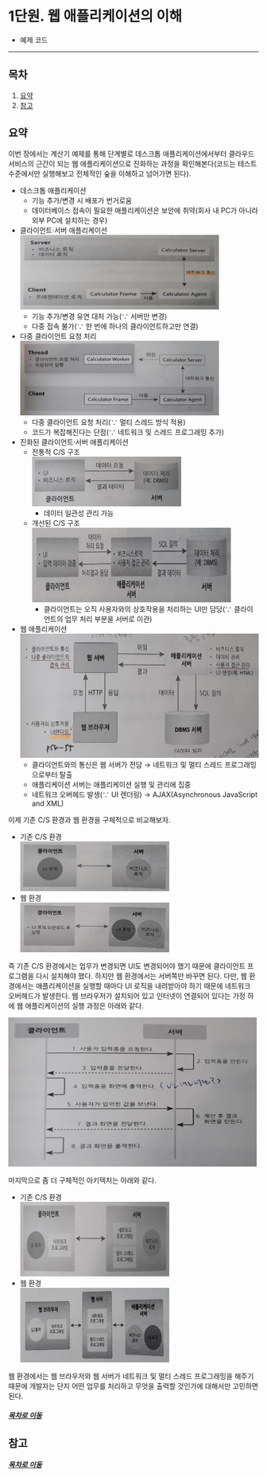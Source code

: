 1단원. 웹 애플리케이션의 이해
=====
* 예제 코드
- - -
## 목차
1. [요약](#요약)
2. [참고](#참고)

## 요약
이번 장에서는 계산기 예제를 통해 단계별로 데스크톱 애플리케이션에서부터 클라우드 서비스의 근간이 되는 웹 애플리케이션으로 진화하는 과정을 확인해본다(코드는 테스트 수준에서만 실행해보고 전체적인 숲을 이해하고 넘어가면 된다).

* 데스크톱 애플리케이션
	* 기능 추가/변경 시 배포가 번거로움
	* 데이터베이스 접속이 필요한 애플리케이션은 보안에 취약(회사 내 PC가 아니라 외부 PC에 설치하는 경우)
* 클라이언트·서버 애플리케이션  
	<img src="../img/ch_1_01.jpg" width="400" height="150"></br>
	* 기능 추가/변경 유연 대처 가능(∵ 서버만 변경)
	* 다중 접속 불가(∵ 한 번에 하나의 클라이언트하고만 연결)
* 다중 클라이언트 요청 처리  
	<img src="../img/ch_1_02.jpg" width="400" height="150"></br>
	* 다중 클라이언트 요청 처리(∵ 멀티 스레드 방식 적용)
	* 코드가 복잡해진다는 단점(∵ 네트워크 및 스레드 프로그래밍 추가)
* 진화된 클라이언트·서버 애플리케이션
	* 전통적 C/S 구조  
		<img src="../img/ch_1_03.jpg" width="300" height="100"></br>
		* 데이터 일관성 관리 가능
	* 개선된 C/S 구조  
		<img src="../img/ch_1_04.jpg" width="400" height="150"></br>
		* 클라이언트는 오직 사용자와의 상호작용을 처리하는 UI만 담당(∵ 클라이언트의 업무 처리 부분을 서버로 이관)
* 웹 애플리케이션  
	<img src="../img/ch_1_05.jpg" width="500" height="250"></br>
	* 클라이언트와의 통신은 웹 서버가 전담 → 네트워크 및 멀티 스레드 프로그래밍으로부터 탈출
	* 애플리케이션 서버는 애플리케이션 실행 및 관리에 집중
	* 네트워크 오버헤드 발생(∵ UI 렌더링) → AJAX(Asynchronous JavaScript and XML)

이제 기존 C/S 환경과 웹 환경을 구체적으로 비교해보자.

* 기존 C/S 환경  
	<img src="../img/ch_1_06.jpg" width="300" height="100"></br>
* 웹 환경  
	<img src="../img/ch_1_07.jpg" width="300" height="100"></br>

즉 기존 C/S 환경에서는 업무가 변경되면 UI도 변경되어야 했기 때문에 클라이언트 프로그램을 다시 설치해야 했다. 하지만 웹 환경에서는 서버쪽만 바꾸면 된다. 다만, 웹 환경에서는 애플리케이션을 실행할 때마다 UI 로직을 내려받아야 하기 때문에 네트워크 오버헤드가 발생한다. 웹 브라우저가 설치되어 있고 인터넷이 연결되어 있다는 가정 하에 웹 애플리케이션의 실행 과정은 아래와 같다.

<img src="../img/ch_1_08.jpg" width="500" height="300"></br>

마지막으로 좀 더 구체적인 아키텍처는 아래와 같다.

* 기존 C/S 환경  
	<img src="../img/ch_1_09.jpg" width="300" height="150"></br>
* 웹 환경  
	<img src="../img/ch_1_10.jpg" width="300" height="150"></br>

웹 환경에서는 웹 브라우저와 웹 서버가 네트워크 및 멀티 스레드 프로그래밍을 해주기 때문에 개발자는 단지 어떤 업무를 처리하고 무엇을 출력할 것인가에 대해서만 고민하면 된다.

##### [목차로 이동](#목차)

## 참고


##### [목차로 이동](#목차)